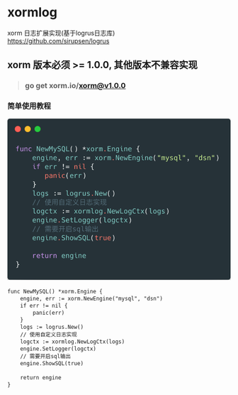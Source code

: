 # xormlog
xorm 日志扩展实现(基于logrus日志库)  
https://github.com/sirupsen/logrus

## xorm 版本必须 >= 1.0.0, 其他版本不兼容实现
> ### go get xorm.io/xorm@v1.0.0

### 简单使用教程
![golang demo](demo.png)

```golang
func NewMySQL() *xorm.Engine {
	engine, err := xorm.NewEngine("mysql", "dsn")
	if err != nil {
		panic(err)
    }
    logs := logrus.New()
    // 使用自定义日志实现
    logctx := xormlog.NewLogCtx(logs)
    engine.SetLogger(logctx)
    // 需要开启sql输出
    engine.ShowSQL(true)
    
    return engine
}

```